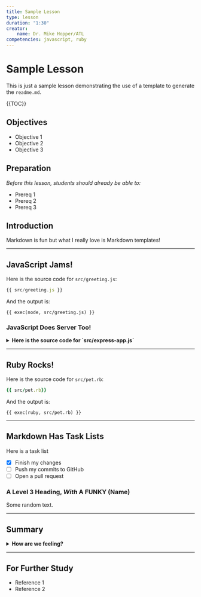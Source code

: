 ```yaml
---
title: Sample Lesson
type: lesson
duration: "1:30"
creator:
    name: Dr. Mike Hopper/ATL
competencies: javascript, ruby
---
```


# Sample Lesson

This is just a sample lesson demonstrating the use of a template to generate the `readme.md`.

{{TOC}}

## Objectives
* Objective 1
* Objective 2
* Objective 3

## Preparation
*Before this lesson, students should already be able to:*

* Prereq 1
* Prereq 2
* Prereq 3

## Introduction

Markdown is fun but what I really love is Markdown templates!

---

## JavaScript Jams!

Here is the source code for `src/greeting.js`:

```javascript
{{ src/greeting.js }}
```

And the output is:

```
{{ exec(node, src/greeting.js) }}
```

### JavaScript Does Server Too!

<details>
  <summary><strong>Here is the source code for `src/express-app.js`</strong></summary>

```javascript
{{ src/greeting.js }}
```
</details>

---

## Ruby Rocks!

Here is the source code for `src/pet.rb`:

```ruby
{{ src/pet.rb}}
```

And the output is:

```
{{ exec(ruby, src/pet.rb) }}
```

---

## Markdown Has Task Lists

Here is a task list

- [x] Finish my changes
- [ ] Push my commits to GitHub
- [ ] Open a pull request

### A Level 3 Heading, *With* A __FUNKY__ (Name)

Some random text.

---

## Summary

<details>
  <summary><strong>How are we feeling?</strong></summary>
  > Feeling great, thanks for asking!
</details>

---

## For Further Study

* Reference 1
* Reference 2

